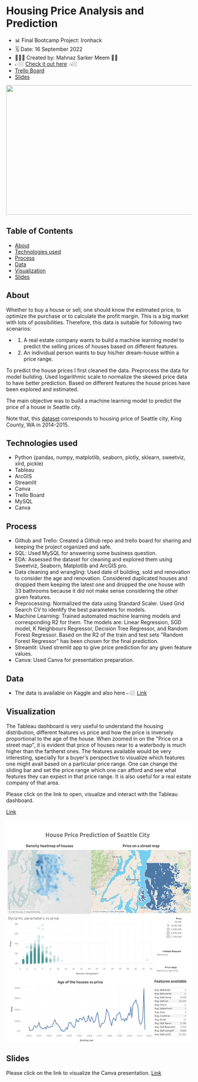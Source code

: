 # Housing Price Analysis and Prediction
- 📊 Final Bootcamp Project: Ironhack
- 🗓 Date: 16 September 2022
- 👩🏽‍💻 Created by: Mahnaz Sarker Meem 👋🏼
- 👉🏼  [Check it out here](https://public.tableau.com/app/profile/mahnaz.sarker.meem/viz/Housing_Price_Analysis/Dashboard1) 👈🏼
- [Trello Board](https://trello.com/b/mDTcWUAC/finalbootcampproject)
- [Slides](https://www.canva.com/design/DAFMXT0kHwk/mfXGaWmET_Xh9dGtud9LdA/view?utm_content=DAFMXT0kHwk&utm_campaign=designshare&utm_medium=link&utm_source=publishsharelink)

<img src="visualization/seattle_price.jpeg" width="900" height="350">

## Table of Contents
- [About](#about)
- [Technologies used](#technologies-used)
- [Process](#process)
- [Data](#dataset)
- [Visualization](#visualization)
- [Slides](#slides)


## About
Whether to buy a house or sell, one should know the estimated price, to optimize the purchase or to calculate the profit margin. This is a big market with lots of possibilities. Therefore, this data is suitable for following two scenarios:
- 1. A real estate company wants to build a machine learning model to predict the selling prices of houses based on different features.
- 2. An individual person wants to buy his/her dream-house within a price range.

To predict the house prices I first cleaned the data. Preprocess the data for model building. Used logarithmic scale to normalize the skewed price data to have better prediction. Based on different features the house prices have been explored and estimated.

The main objective was to build a machine learning model to predict the price of a house in Seattle city.

Note that, this [dataset](https://github.com/Mahnaz-Meem/Housing_price_prediction_ironhack/tree/main/data/raw) corresponds to housing price of Seattle city, King County, WA in 2014-2015. 


## Technologies used
* Python (pandas, numpy, matplotlib, seaborn, plotly, sklearn, sweetviz, xlrd, pickle)
* Tableau
* ArcGIS
* Streamlit
* Canva
* Trello Board
* MySQL
* Canva

## Process
* Github and Trello: Created a Github repo and trello board for sharing and keeping the project organized and safe.
* SQL: Used MySQL for answering  some business question.
* EDA: Assessed the dataset for cleaning and explored them using Sweetviz, Seaborn, Matplotlib and ArcGIS pro.
* Data cleaning and wrangling: Used date of building, sold and renovation to consider the age and renovation. Considered duplicated houses and dropped them keeping the latest one and dropped the one house with 33 bathrooms because it did not make sense considering the other given features.
* Preprocessing: Normalized the data using Standard Scaler. Used Grid Search CV to identify the best parameters for models.
* Machine Learning: Trained automated machine learning models and corresponding R2 for them. The models are: Linear Regression, SGD model, K Neighbours Regressor, Decision Tree Regressor, and Random Forest Regressor. Based on the R2 of the train and test sets "Random Forest Regressor" has been chosen for the final prediction.
* Streamlit: Used stremlit app to give price prediction for any given feature values.
* Canva: Used Canva for presentation preparation.

## Data
- The data is available on Kaggle and also here 👉🏼 [Link](https://github.com/Mahnaz-Meem/Housing_price_prediction_ironhack/tree/main/data/raw)

## Visualization
The Tableau dashboard is very useful to understand the housing distribution, different features vs price and how the price is inversely proportional to the age of the house. When zoomed in on the "Price on a street map", it is evident that price of houses near to a waterbody is much higher than the fartherst ones. The features available would be very interesting, specially for a buyer's perspective to visualize which features one might avail based on a particular price range. One can change the sliding bar and set the price range which one can afford and see what features they can expect in that price range. It is also useful for a real estate company of that area.

Please click on the link to open, visualize and interact with the Tableau dashboard.

[Link](https://public.tableau.com/app/profile/mahnaz.sarker.meem/viz/housing_price_16633192492690/House_price_dashboard)

<img src="visualization/House_price_dashboard.png" width="900" height="600">

## Slides
Please click on the link to visualize the Canva presentation.
[Link](https://www.canva.com/design/DAFMXT0kHwk/mfXGaWmET_Xh9dGtud9LdA/view?utm_content=DAFMXT0kHwk&utm_campaign=designshare&utm_medium=link&utm_source=publishsharelink)
